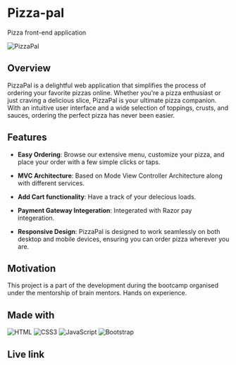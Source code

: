 # Pizza-pal

Pizza front-end application

![PizzaPal](https://github.com/Neeltyper001/Pizza-pal/assets/80151802/a0d363f2-ad02-48f6-99b2-ff23d412adaa)

## Overview

PizzaPal is a delightful web application that simplifies the process of ordering your favorite pizzas online. Whether you're a pizza enthusiast or just craving a delicious slice, PizzaPal is your ultimate pizza companion. With an intuitive user interface and a wide selection of toppings, crusts, and sauces, ordering the perfect pizza has never been easier.

## Features

- **Easy Ordering**: Browse our extensive menu, customize your pizza, and place your order with a few simple clicks or taps.

- **MVC Architecture**: Based on Mode View Controller Architecture along with different services.

- **Add Cart functionality**: Have a track of your delecious loads.

- **Payment Gateway Integeration**: Integerated with Razor pay integeration.

- **Responsive Design**: PizzaPal is designed to work seamlessly on both desktop and mobile devices, ensuring you can order pizza wherever you are.

## Motivation

This project is a part of the development during the bootcamp organised under the mentorship of brain mentors. Hands on experience.

## Made with  

![HTML](https://img.shields.io/badge/HTML-239120?style=for-the-badge&logo=html5&logoColor=white)  ![CSS3](https://img.shields.io/badge/CSS3-1572B6?style=for-the-badge&logo=css3&logoColor=white) ![JavaScript](https://img.shields.io/badge/JavaScript-F7DF1E?style=for-the-badge&logo=javascript&logoColor=black) ![Bootstrap](https://img.shields.io/badge/Bootstrap-563D7C?style=for-the-badge&logo=bootstrap&logoColor=white)  

## Live link

